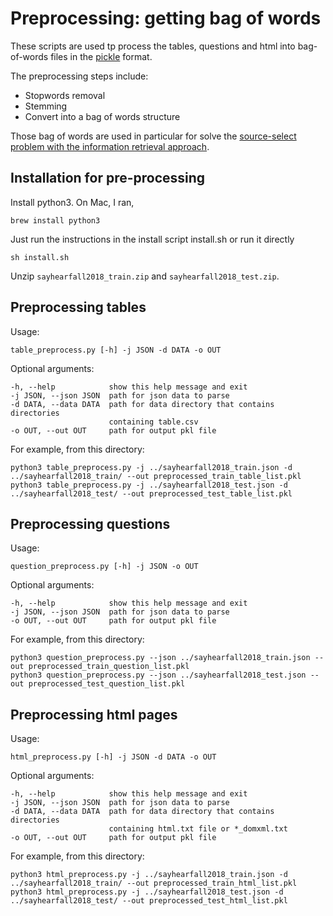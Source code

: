 # Preprocessing: getting bag of words 

These scripts are used tp process the tables, questions and html into bag-of-words files in the <a href="https://docs.python.org/3/library/pickle.html">pickle</a> format.

The preprocessing steps include:

* Stopwords removal
* Stemming
* Convert into a bag of words structure

Those bag of words are used in particular for solve the [source-select problem with the information retrieval approach](https://github.com/CMU-RERC-APT/sayhear-fall2018/tree/master/source-select/IR).


## Installation for pre-processing

Install python3.
On Mac, I ran,
```shell
brew install python3
```
Just run the instructions in the install script install.sh or run it directly
```shell
sh install.sh
```

Unzip `sayhearfall2018_train.zip` and `sayhearfall2018_test.zip`.

## Preprocessing tables

Usage:
```shell
table_preprocess.py [-h] -j JSON -d DATA -o OUT
```

Optional arguments:
```
-h, --help            show this help message and exit
-j JSON, --json JSON  path for json data to parse
-d DATA, --data DATA  path for data directory that contains directories
                      containing table.csv
-o OUT, --out OUT     path for output pkl file
```

For example, from this directory:

```shell
python3 table_preprocess.py -j ../sayhearfall2018_train.json -d ../sayhearfall2018_train/ --out preprocessed_train_table_list.pkl
python3 table_preprocess.py -j ../sayhearfall2018_test.json -d ../sayhearfall2018_test/ --out preprocessed_test_table_list.pkl
```

## Preprocessing questions

Usage:
```
question_preprocess.py [-h] -j JSON -o OUT
```

Optional arguments:
```
-h, --help            show this help message and exit
-j JSON, --json JSON  path for json data to parse
-o OUT, --out OUT     path for output pkl file
```

For example, from this directory:
```
python3 question_preprocess.py --json ../sayhearfall2018_train.json --out preprocessed_train_question_list.pkl
python3 question_preprocess.py --json ../sayhearfall2018_test.json --out preprocessed_test_question_list.pkl
```

## Preprocessing html pages

Usage: 
```
html_preprocess.py [-h] -j JSON -d DATA -o OUT
```

Optional arguments:
```
-h, --help            show this help message and exit
-j JSON, --json JSON  path for json data to parse
-d DATA, --data DATA  path for data directory that contains directories
                      containing html.txt file or *_domxml.txt
-o OUT, --out OUT     path for output pkl file
```

For example, from this directory:
```
python3 html_preprocess.py -j ../sayhearfall2018_train.json -d ../sayhearfall2018_train/ --out preprocessed_train_html_list.pkl
python3 html_preprocess.py -j ../sayhearfall2018_test.json -d ../sayhearfall2018_test/ --out preprocessed_test_html_list.pkl
```

